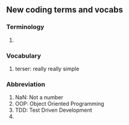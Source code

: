 ## New coding terms and vocabs

### Terminology
1. 

### Vocabulary
1. terser: really really simple

### Abbreviation
1. NaN: Not a number
2. OOP: Object Oriented Programming
3. TDD: Test Driven Development
4. 